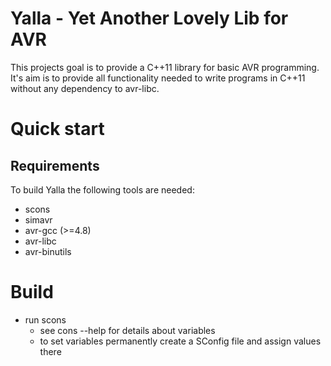 Yalla - Yet Another Lovely Lib for AVR
======================================

This projects goal is to provide a C++11 library for basic AVR programming. It's
aim is to provide all functionality needed to write programs in C++11 without
any dependency to avr-libc.

Quick start
===========

Requirements
------------

To build Yalla the following tools are needed:

* scons
* simavr
* avr-gcc (>=4.8)
* avr-libc
* avr-binutils

Build
=====

* run scons
	* see cons --help for details about variables
	* to set variables permanently create a SConfig file and assign values there
